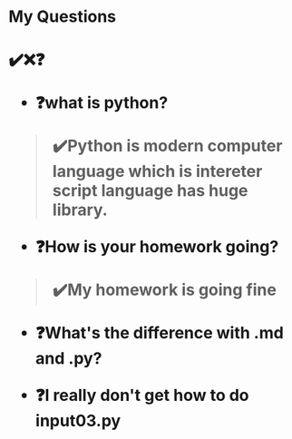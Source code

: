 <h1>My Questions<h1>

[](../../doc/myIcons.md)

✔️❌❓

* ❓what is python?
>✔️Python is modern computer language which is intereter script language has huge library.

* ❓How is your homework going?
>✔️My homework is going fine

* ❓What's the difference with .md and .py?

* ❓I really don't get how to do input03.py